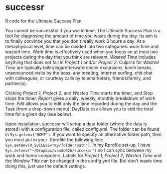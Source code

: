 # successr
R code for the Ultimate Success Plan

You cannot be successful if you waste time. The Ultimate Success Plan is a
tool for diagnosing the amount of time you waste during the day. Its aim is to finally
convince you that you don't really work 8 hours a day.  At a metaphysical level, time
can be divided into two categories: work time and wasted time. Work time is effectively
used when you focus on at most two projects during the day that you think are relevant.
_Wasted Time_ includes anything that does not fall in _Project 1_ and/or
_Project 2_.  Culprits for _Wasted Time_ are typically
toilet/cigarette/watercooler excursions, lunch breaks, unannounced visits by the boss,
any meeting, internet surfing, chit chat with colleagues, or courtesy calls by
telemarketers, friends/family, and partner(s).

Clicking _Project 1_, _Project 2_, and _Wasted Time_ starts the timer,
and _Stop_ stops the timer. _Report_ gives a daily, weekly, monthly breakdown
of work time. _Edit_ allows you to edit only the time recorded during the day and
the Task (from a drop-down menu). DayData.csv allows you to edit the total time
for a given day (see below). 

Upon installation, successr will setup a data folder (where the data is stored) with a
configuration file, called config.yml. The folder can
be found in `Sys.getenv("HOME")`. If you want to specify an alternative folder
path, then you must put in your .Rprofile the following
line: `Sys.setenv(R_SUCCESS="my/folder/path")`. In my Rprofile set-up, I have
`Sys.setenv("~/Dropbox/vando026/successr")` so I can sync between my work and home
computers. Labels for _Project 1_, _Project 2_, _Wasted Time_ and
the _Window Title_ can be changed in the config.yml file. But don't
waste time doing this, just use the default settings.  

